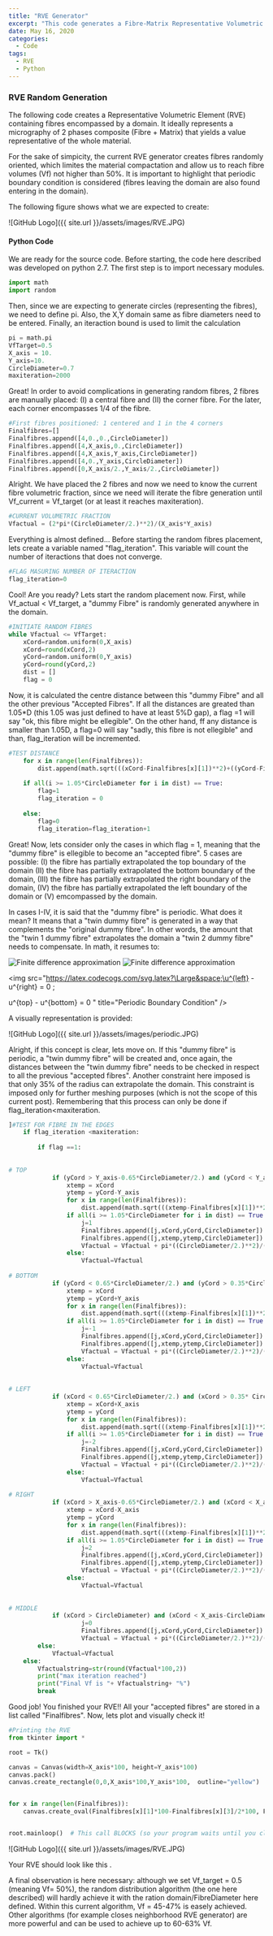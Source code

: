 ```yaml
---
title: "RVE Generator"
excerpt: "This code generates a Fibre-Matrix Representative Volumetric Element (RVE) randomly placing fibres."
date: May 16, 2020
categories:
  - Code
tags:
  - RVE
  - Python
---
```


### RVE Random Generation

The following code creates a Representative Volumetric Element (RVE) containing fibres encompassed by a domain. It ideally
represents a micrography of 2 phases composite (Fibre + Matrix) that yields a value representative of the whole material.

For the sake of simpicity, the current RVE generator creates fibres randomly oriented, which limites the material 
compactation and allow us to reach fibre volumes (Vf) not higher than 50%. It is important to highlight that periodic boundary condition 
is considered (fibres leaving the domain are also found entering in the domain).

The following figure shows what we are expected to create:

![GitHub Logo]({{ site.url }}/assets/images/RVE.JPG)


#### Python Code
We are ready for the source code. Before starting, the code here described was developed on python 2.7. The first step is to import necessary modules.
```python
import math
import random
```

Then, since we are expecting to generate circles (representing the fibres), we need to define pi. Also, the X,Y domain same as fibre diameters need to be entered. Finally, an iteraction bound is used to limit the calculation

```python
pi = math.pi
VfTarget=0.5
X_axis = 10.
Y_axis=10.
CircleDiameter=0.7
maxiteration=2000
```

Great! In order to avoid complications in generating random fibres, 2 fibres are manually placed: (I) a central fibre and (II) the corner fibre. For the later, each corner encompasses 1/4 of the fibre. 

```python
#First fibres positioned: 1 centered and 1 in the 4 corners
Finalfibres=[]
Finalfibres.append([4,0.,0.,CircleDiameter])
Finalfibres.append([4,X_axis,0.,CircleDiameter])
Finalfibres.append([4,X_axis,Y_axis,CircleDiameter])
Finalfibres.append([4,0.,Y_axis,CircleDiameter])
Finalfibres.append([0,X_axis/2.,Y_axis/2.,CircleDiameter])
```

Alright. We have placed the 2 fibres and now we need to know the current fibre volumetric fraction, since we need will iterate the fibre generation until Vf_current = Vf_target (or at least it reaches maxiteration).

```python
#CURRENT VOLUMETRIC FRACTION
Vfactual = (2*pi*(CircleDiameter/2.)**2)/(X_axis*Y_axis)
```

Everything is almost defined... Before starting the random fibres placement, lets create a variable named "flag_iteration". This variable will count the number of iteractions that does not converge.

```python
#FLAG MASURING NUMBER OF ITERACTION 
flag_iteration=0
```

Cool! Are you ready? Lets start the random placement now. First, while Vf_actual < Vf_target, a "dummy Fibre" is randomly generated anywhere in the domain.

```python
#INITIATE RANDOM FIBRES
while Vfactual <= VfTarget:
    xCord=random.uniform(0,X_axis)
    xCord=round(xCord,2)
    yCord=random.uniform(0,Y_axis)
    yCord=round(yCord,2)
    dist = []
    flag = 0
```
Now, it is calculated the centre distance between this "dummy Fibre" and all the other previous "Accepted Fibres". If all the distances are greated than 1.05*D (this 1.05 was just defined to have at least 5%D gap), a flag =1 will say "ok, this fibre might be ellegible".
On the other hand, ff any distance is smaller than 1.05D, a flag=0 will say "sadly, this fibre is not ellegible" and than, flag_iteration will be incremented. 

```python
#TEST DISTANCE   
    for x in range(len(Finalfibres)):
        dist.append(math.sqrt(((xCord-Finalfibres[x][1])**2)+((yCord-Finalfibres[x][2])**2)))        
                 
    if all(i >= 1.05*CircleDiameter for i in dist) == True:      
        flag=1
        flag_iteration = 0
            
    else:
        flag=0
        flag_iteration=flag_iteration+1
```


Great! Now, lets consider only the cases in which flag = 1, meaning that the "dummy fibre" is ellegible to become an "accepted fibre". 5 cases are possible: (I) the fibre has partially extrapolated the top boundary of the domain
(II) the fibre has partially extrapolated the bottom boundary of the domain, (III) the fibre has partially extrapolated the right boundary of the domain, (IV) the fibre has partially extrapolated the left boundary of the domain or
(V) emcompassed by the domain.

In cases I-IV, it is said that the "dummy fibre" is periodic. What does it mean? It means that a "twin dummy fibre" is generated in a way that complements the "original dummy fibre". In other words, the amount that the 
"twin 1 dummy fibre" extrapolates the domain a "twin 2 dummy fibre" needs to compensate. In math, it resumes to: 


<img src="https://latex.codecogs.com/svg.latex?\Large&space;\frac{T_{i,j}^{(n+1)}^2" title="Finite difference approximation" />

<img src="https://latex.codecogs.com/svg.latex?\Large&space;\u^{left} - u^{right} = 0 ; u^{top} - u^{bottom} = 0" title="Finite difference approximation" />

<img src="https://latex.codecogs.com/svg.latex?\Large&space;\u^{left} - u^{right} = 0 ; 

u^{top} - u^{bottom} = 0	" title="Periodic Boundary Condition" />

A visually representation is provided:

![GitHub Logo]({{ site.url }}/assets/images/periodic.JPG)

Alright, if this concept is clear, lets move on. If this "dummy fibre" is periodic, a "twin dummy fibre" will be created and, once again, the distances between the "twin dummy fibre" needs to be checked in respect to all the previous "accepted fibres".
Another constraint here imposed is that only 35% of the radius can extrapolate the domain. This constraint is imposed only for further meshing purposes (which is not the scope of this current post). Remembering that this process can only be done if 
flag_iteration<maxiteration.

```python
]#TEST FOR FIBRE IN THE EDGES
    if flag_iteration <maxiteration:
    
        if flag ==1:
            
            
# TOP
            if (yCord > Y_axis-0.65*CircleDiameter/2.) and (yCord < Y_axis-0.35*CircleDiameter/2.):
                xtemp = xCord
                ytemp = yCord-Y_axis
                for x in range(len(Finalfibres)):
                    dist.append(math.sqrt(((xtemp-Finalfibres[x][1])**2)+((ytemp-Finalfibres[x][2])**2)))
                if all(i >= 1.05*CircleDiameter for i in dist) == True:      
                    j=1
                    Finalfibres.append([j,xCord,yCord,CircleDiameter])
                    Finalfibres.append([j,xtemp,ytemp,CircleDiameter])
                    Vfactual = Vfactual + pi*((CircleDiameter/2.)**2)/(X_axis*Y_axis) 
                else:
                    Vfactual=Vfactual
                
# BOTTOM
            if (yCord < 0.65*CircleDiameter/2.) and (yCord > 0.35*CircleDiameter/2.):
                xtemp = xCord
                ytemp = yCord+Y_axis
                for x in range(len(Finalfibres)):
                    dist.append(math.sqrt(((xtemp-Finalfibres[x][1])**2)+((ytemp-Finalfibres[x][2])**2)))
                if all(i >= 1.05*CircleDiameter for i in dist) == True:      
                    j=-1
                    Finalfibres.append([j,xCord,yCord,CircleDiameter])
                    Finalfibres.append([j,xtemp,ytemp,CircleDiameter])
                    Vfactual = Vfactual + pi*((CircleDiameter/2.)**2)/(X_axis*Y_axis) 
                else:
                    Vfactual=Vfactual       
                    
     
# LEFT
            if (xCord < 0.65*CircleDiameter/2.) and (xCord > 0.35* CircleDiameter/2.) :
                xtemp = xCord+X_axis
                ytemp = yCord
                for x in range(len(Finalfibres)):
                    dist.append(math.sqrt(((xtemp-Finalfibres[x][1])**2)+((ytemp-Finalfibres[x][2])**2)))
                if all(i >= 1.05*CircleDiameter for i in dist) == True:      
                    j=-2
                    Finalfibres.append([j,xCord,yCord,CircleDiameter])
                    Finalfibres.append([j,xtemp,ytemp,CircleDiameter])
                    Vfactual = Vfactual + pi*((CircleDiameter/2.)**2)/(X_axis*Y_axis) 
                else:
                    Vfactual=Vfactual    
                    
# RIGHT
            if (xCord > X_axis-0.65*CircleDiameter/2.) and (xCord < X_axis-0.35*CircleDiameter/2.):
                xtemp = xCord-X_axis
                ytemp = yCord
                for x in range(len(Finalfibres)):
                    dist.append(math.sqrt(((xtemp-Finalfibres[x][1])**2)+((ytemp-Finalfibres[x][2])**2)))
                if all(i >= 1.05*CircleDiameter for i in dist) == True:      
                    j=2
                    Finalfibres.append([j,xCord,yCord,CircleDiameter])
                    Finalfibres.append([j,xtemp,ytemp,CircleDiameter])
                    Vfactual = Vfactual + pi*((CircleDiameter/2.)**2)/(X_axis*Y_axis) 
                else:
                    Vfactual=Vfactual               
    
    
# MIDDLE
            if (xCord > CircleDiameter) and (xCord < X_axis-CircleDiameter) and (yCord > CircleDiameter) and (yCord < Y_axis-CircleDiameter):
                    j=0
                    Finalfibres.append([j,xCord,yCord,CircleDiameter])
                    Vfactual = Vfactual + pi*((CircleDiameter/2.)**2)/(X_axis*Y_axis) 
        else:
            Vfactual=Vfactual   
    else:
        Vfactualstring=str(round(Vfactual*100,2))
        print("max iteration reached")
        print("Final Vf is "+ Vfactualstring+ "%")
        break
```

Good job! You finished your RVE!! All your "accepted fibres" are stored in a list called "Finalfibres". Now, lets plot and visually check it! 
```python
#Printing the RVE
from tkinter import *

root = Tk()

canvas = Canvas(width=X_axis*100, height=Y_axis*100)
canvas.pack()
canvas.create_rectangle(0,0,X_axis*100,Y_axis*100,  outline="yellow")


for x in range(len(Finalfibres)):
    canvas.create_oval(Finalfibres[x][1]*100-Finalfibres[x][3]/2*100, Finalfibres[x][2]*100-Finalfibres[x][3]/2*100,Finalfibres[x][1]*100+Finalfibres[x][3]/2*100,Finalfibres[x][2]*100+Finalfibres[x][3]/2*100)


root.mainloop()  # This call BLOCKS (so your program waits until you close the window!)
```

![GitHub Logo]({{ site.url }}/assets/images/RVE.JPG)

Your RVE should look like this . 

A final observation is here necessary: although we set Vf_target = 0.5 (meaning Vf= 50%), the random distribution algorithm (the one here described) will hardly achieve it with the ration domain/FibreDiameter here defined.
Within this current algorithm, Vf = 45-47% is easely achieved. Other algorithms (for example closes neighborhood RVE generator) are more powerful and can be used to achieve up to 60-63% Vf. 





